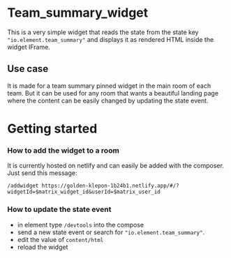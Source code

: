 # Team_summary_widget
This is a very simple widget that reads the state from the state key `"io.element.team_summary"` and displays it as rendered HTML inside the widget IFrame.

## Use case
It is made for a team summary pinned widget in the main room of each team. But it can be used for any room that wants a beautiful landing page where the content can be easily changed by updating the state event.

# Getting started
### How to add the widget to a room
It is currently hosted on netlify and can easily be added with the composer. Just send this message:
```
/addwidget https://golden-klepon-1b24b1.netlify.app/#/?widgetId=$matrix_widget_id&userId=$matrix_user_id
```
### How to update the state event
 - in element type `/devtools` into the compose
 - send a new state event or search for `"io.element.team_summary"`.
 - edit the value of `content/html`
 - reload the widget